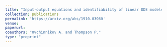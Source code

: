 ```yaml
---
title: "Input-output equations and identifiability of linear ODE models"
collection: publications
permalink: 'https://arxiv.org/abs/1910.03960'
venue:
paperurl:
coauthors: "Ovchinnikov A. and Thompson P."
type: "preprint"
---
```



